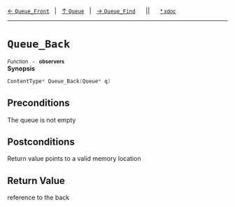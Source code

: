 [&#8592; `Queue_Front`](HTL_queue.t.h--queue--queue_front.md)&nbsp;&nbsp;&nbsp;|&nbsp;&nbsp;&nbsp;[&#8593; `Queue`](HTL_queue.t.h--queue.md)&nbsp;&nbsp;&nbsp;|&nbsp;&nbsp;&nbsp;[&#8594; `Queue_Find`](HTL_queue.t.h--queue--queue_find.md)&nbsp;&nbsp;&nbsp;&nbsp;&nbsp;&nbsp;||&nbsp;&nbsp;&nbsp;&nbsp;&nbsp;&nbsp;<small>[\* xdoc](../xdoc/HTL_queue.t.h.xmd#L66)</small>
***

# `Queue_Back`
<small>*Function* &nbsp; - &nbsp; **observers**</small>  
**Synopsis**

```cpp
ContentType* Queue_Back(Queue* q)
```
## Preconditions

The queue is not empty

## Postconditions

Return value points to a valid memory location


## Return Value

reference to the back


